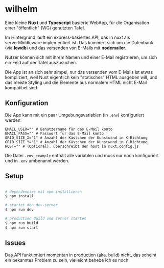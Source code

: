 # wilhelm  

Eine kleine **Nuxt** und **Typescript** basierte WebApp, für die Organisation einer "öffentlich" (WG) genutzten Tafel.

Im Hintergrund läuft ein express-basiertes API, das in nuxt als serverMiddleware implementiert ist.
Das kümmert sich um die Datenbank (via **lowdb**) und das versenden von E-Mails mit **nodemailer**.

Nutzer können sich mit ihrem Namen und einer E-Mail registrieren, um sich ein Feld auf der Tafel auszusuchen.

Die App ist an sich sehr simpel, nur das versenden vom E-Mails ist etwas kompliziert, weil Nuxt eigentlich kein "statisches" HTML ausgeben will, und das meiste Styling und die Elemente aus normalem HTML nicht E-Mail kompatibel sind.


## Konfiguration 
Die App kann mit ein paar Umgebungsvariablen (in `.env`) konfiguriert werden:

    EMAIL_USER="" # Benutzername für das E-Mail konto
    EMAIL_PASS="" # Passwort für das E-Mail konto
    GRID_SIZE_X="1" # Anzahl der Kästchen der Kunstwand in X-Richtung
    GRID_SIZE_Y="1" # Anzahl der Kästchen der Kunstwand in Y-Richtung
    HOST="" # (Optional), überschreibt den host in nuxt.config.js
 Die Datei `.env_example` enthält alle variablen und muss nur noch konfiguriert und in `.env` umbenannt werden.

## Setup
```bash

# dependencies mit npm installieren
$ npm install

# startet den dev-server
$ npm run dev

# production Build und server starten
$ npm run build
$ npm run start

```

## Issues
Das API funktioniert momentan in production (aka. build) nicht, das scheint ein bekanntes Problem zu sein, vielleicht behebe ich es noch.
